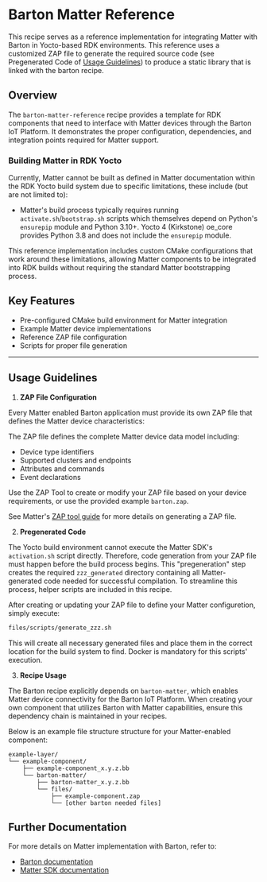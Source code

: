 # Barton Matter Reference
This recipe serves as a reference implementation for integrating Matter with
Barton in Yocto-based RDK environments. This reference uses a customized ZAP
file to generate the required source code (see Pregenerated Code of
[Usage Guidelines](#usage-guidelines)) to produce a
static library that is linked with the barton recipe.

## Overview
The `barton-matter-reference` recipe provides a template for RDK components that
need to interface with Matter devices through the Barton IoT Platform. It
demonstrates the proper configuration, dependencies, and integration points
required for Matter support.

### Building Matter in RDK Yocto
Currently, Matter cannot be built as defined in Matter documentation within the
RDK Yocto build system due to specific limitations, these include (but are not
limited to):

- Matter's build process typically requires running `activate.sh`/`bootstrap.sh`
  scripts which themselves depend on Python's `ensurepip` module and Python
  3.10+. Yocto 4 (Kirkstone) oe_core provides Python 3.8 and does not include
  the `ensurepip` module.

This reference implementation includes custom CMake configurations that work
around these limitations, allowing Matter components to be integrated into RDK
builds without requiring the standard Matter bootstrapping process.

## Key Features
- Pre-configured CMake build environment for Matter integration
- Example Matter device implementations
- Reference ZAP file configuration
- Scripts for proper file generation

---

## Usage Guidelines
1. **ZAP File Configuration**

Every Matter enabled Barton application must provide its own ZAP file that
defines the Matter device characteristics:

The ZAP file defines the complete Matter device data model including:

- Device type identifiers
- Supported clusters and endpoints
- Attributes and commands
- Event declarations

Use the ZAP Tool to create or modify your ZAP file based on your device
requirements, or use the provided example `barton.zap`.

See Matter's [ZAP tool guide](https://github.com/project-chip/connectedhomeip/blob/master/docs/zap_and_codegen/zap_intro.md)
for more details on generating a ZAP file.

2. **Pregenerated Code**

The Yocto build environment cannot execute the Matter SDK's `activation.sh`
script directly. Therefore, code generation from your ZAP file must happen
before the build process begins. This "pregeneration" step creates the required
`zzz_generated` directory containing all Matter-generated code needed for
successful compilation. To streamline this process, helper scripts are included
in this recipe.

After creating or updating your ZAP file to define your Matter configuretion,
simply execute:

```bash
files/scripts/generate_zzz.sh
```

This will create all necessary generated files and place them in the correct
location for the build system to find. Docker is mandatory for this scripts'
execution.

3. **Recipe Usage**

The Barton recipe explicitly depends on `barton-matter`, which enables Matter
device connectivity for the Barton IoT Platform. When creating your own
component that utilizes Barton with Matter capabilities, ensure this dependency
chain is maintained in your recipes.

Below is an example file structure structure for your Matter-enabled
component:

```
example-layer/
└── example-component/
    ├── example-component_x.y.z.bb
    └── barton-matter/
        ├── barton-matter_x.y.z.bb
        └── files/
            ├── example-component.zap
            └── [other barton needed files]
```

## Further Documentation
For more details on Matter implementation with Barton, refer to:

- [Barton documentation](https://github.com/rdkcentral/BartonCore/tree/main/docs)
- [Matter SDK documentation](https://github.com/project-chip/connectedhomeip/tree/master/docs)
